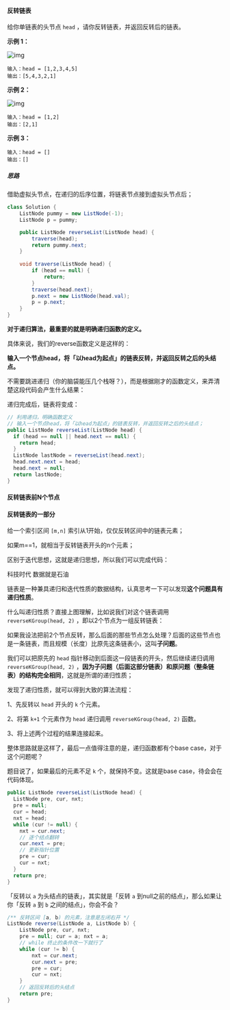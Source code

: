 #### 反转链表

给你单链表的头节点 `head` ，请你反转链表，并返回反转后的链表。

**示例 1：**

![img](https://assets.leetcode.com/uploads/2021/02/19/rev1ex1.jpg)

```
输入：head = [1,2,3,4,5]
输出：[5,4,3,2,1]
```

**示例 2：**

![img](https://assets.leetcode.com/uploads/2021/02/19/rev1ex2.jpg)

```
输入：head = [1,2]
输出：[2,1]
```

**示例 3：**

```
输入：head = []
输出：[]
```



##### 思路

借助虚拟头节点，在递归的后序位置，将链表节点接到虚拟头节点后；

```java
class Solution {
    ListNode pummy = new ListNode(-1);
    ListNode p = pummy;

    public ListNode reverseList(ListNode head) {
        traverse(head);
        return pummy.next;
    }
    
    void traverse(ListNode head) {
        if (head == null) {
            return;
        }
        traverse(head.next);
        p.next = new ListNode(head.val);
        p = p.next;
    }
}
```

**对于递归算法，最重要的就是明确递归函数的定义。**

具体来说，我们的reverse函数定义是这样的：

**输入一个节点head，将「以head为起点」的链表反转，并返回反转之后的头结点。**

不需要跳进递归（你的脑袋能压几个栈呀？），而是根据刚才的函数定义，来弄清楚这段代码会产生什么结果：

递归完成后，链表将变成：

```java
// 利用递归，明确函数定义
// 输入一个节点head，将「以head为起点」的链表反转，并返回反转之后的头结点；
public ListNode reverseList(ListNode head) {
  if (head == null || head.next == null) {
    return head;
  }
  ListNode lastNode = reverseList(head.next);
  head.next.next = head;
  head.next = null;
  return lastNode;
}
```



#### 反转链表前N个节点



#### 反转链表的一部分

给一个索引区间 `[m,n]` 索引从1开始，仅仅反转区间中的链表元素；

如果m==1，就相当于反转链表开头的n个元素；

区别于迭代思想，这就是递归思想，所以我们可以完成代码：



科技时代 数据就是石油



链表是一种兼具递归和迭代性质的数据结构，认真思考一下可以发现**这个问题具有递归性质**。

什么叫递归性质？直接上图理解，比如说我们对这个链表调用 `reverseKGroup(head, 2)` ，即以2个节点为一组反转链表：

如果我设法把前2个节点反转，那么后面的那些节点怎么处理？后面的这些节点也是一条链表，而且规模（长度）比原先这条链表小，这叫**子问题**。

我们可以把原先的 `head` 指针移动到后面这一段链表的开头，然后继续递归调用 `reverseKGroup(head, 2)` ，**因为子问题（后面这部分链表）和原问题（整条链表）的结构完全相同**，这就是所谓的递归性质；

发现了递归性质，就可以得到大致的算法流程：

1、先反转以 `head` 开头的 `k` 个元素。

2、将第 `k+1` 个元素作为  `head` 递归调用 `reverseKGroup(head, 2)` 函数。

3、将上述两个过程的结果连接起来。

整体思路就是这样了，最后一点值得注意的是，递归函数都有个base case，对于这个问题呢？

题目说了，如果最后的元素不足 `k` 个，就保持不变。这就是base case，待会会在代码体现。



```java
public ListNode reverseList(ListNode head) {
  ListNode pre, cur, nxt;
  pre = null;
  cur = head;
  nxt = head;
  while (cur != null) {
    nxt = cur.next;
    // 逐个结点翻转
    cur.next = pre;
    // 更新指针位置
    pre = cur;
    cur = nxt;
  }
  return pre;
}
```

「反转以 `a` 为头结点的链表」，其实就是「反转 `a` 到null之前的结点」，那么如果让你「反转 `a` 到 `b` 之间的结点」，你会不会？

```java
/** 反转区间 [a, b) 的元素，注意是左闭右开 */
ListNode reverse(ListNode a, ListNode b) {
    ListNode pre, cur, nxt;
    pre = null; cur = a; nxt = a;
    // while 终止的条件改一下就行了
    while (cur != b) {
        nxt = cur.next;
        cur.next = pre;
        pre = cur;
        cur = nxt;
    }
    // 返回反转后的头结点
    return pre;
}
```


